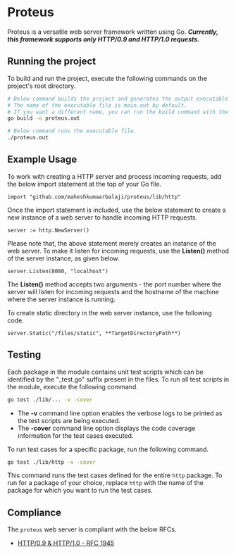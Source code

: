 # Proteus

Proteus is a versatile web server framework written using Go. ***Currently, this framework supports only HTTP/0.9 and HTTP/1.0 requests.***

## Running the project

To build and run the project, execute the following commands on the project's root directory.

```bash
# Below command builds the project and generates the output executable file.
# The name of the executable file is main.out by default. 
# If you want a different name, you can run the build command with the -o flag.
go build -o proteus.out

# Below command runs the executable file.
./proteus.out
```

## Example Usage

To work with creating a HTTP server and process incoming requests, add the below import statement at the top of your Go file.

```
import "github.com/maheshkumaarbalaji/proteus/lib/http"
```

Once the import statement is included, use the below statement to create a new instance of a web server to handle incoming HTTP requests.

```
server := http.NewServer()
```

Please note that, the above statement merely creates an instance of the web server. To make it listen for incoming requests, use the **Listen()** method of the server instance, as given below.

```
server.Listen(8080, "localhost")
```

The **Listen()** method accepts two arguments - the port number where the server will listen for incoming requests and the hostname of the machine where the server instance is running.

To create static directory in the web server instance, use the following code.

```
server.Static("/files/static", **TargetDirectoryPath**)
```

## Testing

Each package in the module contains unit test scripts which can be identified by the "_test.go" suffix present in the files. To run all test scripts in the module, execute the following command.

```bash
go test ./lib/... -v -cover
```

- The **-v** command line option enables the verbose logs to be printed as the test scripts are being executed.
- The **-cover** command line option displays the code coverage information for the test cases executed.

To run test cases for a specific package, run the following command.

```bash
go test ./lib/http -v -cover
```

This command runs the test cases defined for the entire `http` package. To run for a package of your choice, replace `http` with the name of the package for which you want to run the test cases.

## Compliance

The `proteus` web server is compliant with the below RFCs.

- [HTTP/0.9 & HTTP/1.0 - RFC 1945](https://datatracker.ietf.org/doc/html/rfc1945)